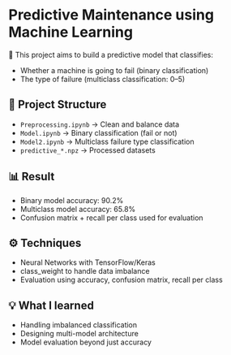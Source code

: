 # Predictive Maintenance using Machine Learning

🚧 This project aims to build a predictive model that classifies:
- Whether a machine is going to fail (binary classification)
- The type of failure (multiclass classification: 0–5)

## 📁 Project Structure
- `Preprocessing.ipynb` → Clean and balance data
- `Model.ipynb` → Binary classification (fail or not)
- `Model2.ipynb` → Multiclass failure type classification
- `predictive_*.npz` → Processed datasets

## 📊 Result
- Binary model accuracy: 90.2%
- Multiclass model accuracy: 65.8%
- Confusion matrix + recall per class used for evaluation

## ⚙️ Techniques
- Neural Networks with TensorFlow/Keras
- class_weight to handle data imbalance
- Evaluation using accuracy, confusion matrix, recall per class

## 💡 What I learned
- Handling imbalanced classification
- Designing multi-model architecture
- Model evaluation beyond just accuracy
